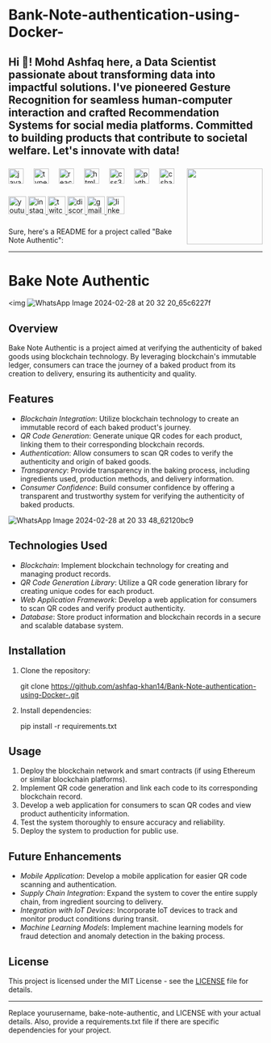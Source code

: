 # Bank-Note-authentication-using-Docker-
<h2 align="left">Hi 👋! Mohd Ashfaq here, a Data Scientist passionate about transforming data into impactful solutions. I've pioneered Gesture Recognition for seamless human-computer interaction and crafted Recommendation Systems for social media platforms. Committed to building products that contribute to societal welfare. Let's innovate with data! 





</h2>

###


<img align="right" height="150" src="https://i.imgflip.com/65efzo.gif"  />

###

<div align="left">
  <img src="https://cdn.jsdelivr.net/gh/devicons/devicon/icons/javascript/javascript-original.svg" height="30" alt="javascript logo"  />
  <img width="12" />
  <img src="https://cdn.jsdelivr.net/gh/devicons/devicon/icons/typescript/typescript-original.svg" height="30" alt="typescript logo"  />
  <img width="12" />
  <img src="https://cdn.jsdelivr.net/gh/devicons/devicon/icons/react/react-original.svg" height="30" alt="react logo"  />
  <img width="12" />
  <img src="https://cdn.jsdelivr.net/gh/devicons/devicon/icons/html5/html5-original.svg" height="30" alt="html5 logo"  />
  <img width="12" />
  <img src="https://cdn.jsdelivr.net/gh/devicons/devicon/icons/css3/css3-original.svg" height="30" alt="css3 logo"  />
  <img width="12" />
  <img src="https://cdn.jsdelivr.net/gh/devicons/devicon/icons/python/python-original.svg" height="30" alt="python logo"  />
  <img width="12" />
  <img src="https://cdn.jsdelivr.net/gh/devicons/devicon/icons/csharp/csharp-original.svg" height="30" alt="csharp logo"  />
</div>

###

<div align="left">
  <a href="[Your YouTube Link]">
    <img src="https://img.shields.io/static/v1?message=Youtube&logo=youtube&label=&color=FF0000&logoColor=white&labelColor=&style=for-the-badge" height="35" alt="youtube logo"  />
  </a>
  <a href="[Your Instagram Link]">
    <img src="https://img.shields.io/static/v1?message=Instagram&logo=instagram&label=&color=E4405F&logoColor=white&labelColor=&style=for-the-badge" height="35" alt="instagram logo"  />
  </a>
  <a href="[Your Twitch Link]">
    <img src="https://img.shields.io/static/v1?message=Twitch&logo=twitch&label=&color=9146FF&logoColor=white&labelColor=&style=for-the-badge" height="35" alt="twitch logo"  />
  </a>
  <a href="[Your Discord Link]">
    <img src="https://img.shields.io/static/v1?message=Discord&logo=discord&label=&color=7289DA&logoColor=white&labelColor=&style=for-the-badge" height="35" alt="discord logo"  />
  </a>
  <a href="[Your Gmail Link]">
    <img src="https://img.shields.io/static/v1?message=Gmail&logo=gmail&label=&color=D14836&logoColor=white&labelColor=&style=for-the-badge" height="35" alt="gmail logo"  />
  </a>
  <a href="[Your LinkedIn Link]">
    <img src="https://img.shields.io/static/v1?message=LinkedIn&logo=linkedin&label=&color=0077B5&logoColor=white&labelColor=&style=for-the-badge" height="35" alt="linkedin logo"  />
  </a>
</div>

###

Sure, here's a README for a project called "Bake Note Authentic":

---

# Bake Note Authentic

  <img ![WhatsApp Image 2024-02-28 at 20 32 20_65c6227f](https://github.com/ashfaq-khan14/Bank-Note-authentication-using-Docker-/assets/120010803/d656989f-0532-46cc-9b8c-84b090bc6e3d)


## Overview
Bake Note Authentic is a project aimed at verifying the authenticity of baked goods using blockchain technology. By leveraging blockchain's immutable ledger, consumers can trace the journey of a baked product from its creation to delivery, ensuring its authenticity and quality.

## Features
- *Blockchain Integration*: Utilize blockchain technology to create an immutable record of each baked product's journey.
- *QR Code Generation*: Generate unique QR codes for each product, linking them to their corresponding blockchain records.
- *Authentication*: Allow consumers to scan QR codes to verify the authenticity and origin of baked goods.
- *Transparency*: Provide transparency in the baking process, including ingredients used, production methods, and delivery information.
- *Consumer Confidence*: Build consumer confidence by offering a transparent and trustworthy system for verifying the authenticity of baked products.
  
![WhatsApp Image 2024-02-28 at 20 33 48_62120bc9](https://github.com/ashfaq-khan14/Bank-Note-authentication-using-Docker-/assets/120010803/82d22e08-9e4e-4c3d-a780-173d74a9d889) 

## Technologies Used
- *Blockchain*: Implement blockchain technology for creating and managing product records.
- *QR Code Generation Library*: Utilize a QR code generation library for creating unique codes for each product.
- *Web Application Framework*: Develop a web application for consumers to scan QR codes and verify product authenticity.
- *Database*: Store product information and blockchain records in a secure and scalable database system.

## Installation
1. Clone the repository:
   
   git clone https://github.com/ashfaq-khan14/Bank-Note-authentication-using-Docker-.git
   
2. Install dependencies:
   
   pip install -r requirements.txt
   

## Usage
1. Deploy the blockchain network and smart contracts (if using Ethereum or similar blockchain platforms).
2. Implement QR code generation and link each code to its corresponding blockchain record.
3. Develop a web application for consumers to scan QR codes and view product authenticity information.
4. Test the system thoroughly to ensure accuracy and reliability.
5. Deploy the system to production for public use.

## Future Enhancements
- *Mobile Application*: Develop a mobile application for easier QR code scanning and authentication.
- *Supply Chain Integration*: Expand the system to cover the entire supply chain, from ingredient sourcing to delivery.
- *Integration with IoT Devices*: Incorporate IoT devices to track and monitor product conditions during transit.
- *Machine Learning Models*: Implement machine learning models for fraud detection and anomaly detection in the baking process.

## License
This project is licensed under the MIT License - see the [LICENSE](LICENSE) file for details.

---

Replace yourusername, bake-note-authentic, and LICENSE with your actual details. Also, provide a requirements.txt file if there are specific dependencies for your project.

<br clear="both">


###


### 
